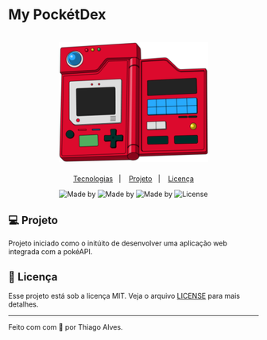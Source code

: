 # My PockétDex


<h1 align="center">
  <img alt="Happy" title="Happy" width="300px" src="Preview/pokedex.png" />
</h1>

<p align="center">     
  <a href="#-tecnologias">Tecnologias</a>&nbsp;&nbsp;&nbsp;|&nbsp;&nbsp;&nbsp; 
  <a href="#-projeto">Projeto</a>&nbsp;&nbsp;&nbsp;|&nbsp;&nbsp;&nbsp;  
  <a href="#memo-licença">Licença</a>      
</p>                     
                                                          
                          
<p align="center">                                               
            

  <img alt="Made by" src="https://img.shields.io/static/v1?label=developed&message=the-one-who-knoccks&color=ff0000&labelColor=000000">
  <img alt="Made by" src="https://img.shields.io/static/v1?label=Framework&message=Reactjs&color=2a9df4&labelColor=000000">
  <img alt="Made by" src="https://img.shields.io/static/v1?label=Project&message=v1.0&color=149414&labelColor=000000">
  <img alt="License" src="https://img.shields.io/static/v1?label=license&message=MIT&color=FFFF00&labelColor=000000">
          
</p>       

   


## 💻 Projeto

Projeto iniciado como o initúito de desenvolver uma aplicação web integrada com a pokéAPI.



 

## :memo: Licença

Esse projeto está sob a licença MIT. Veja o arquivo [LICENSE](LICENSE.md) para mais detalhes.

---

Feito com com 💜 por Thiago Alves.
